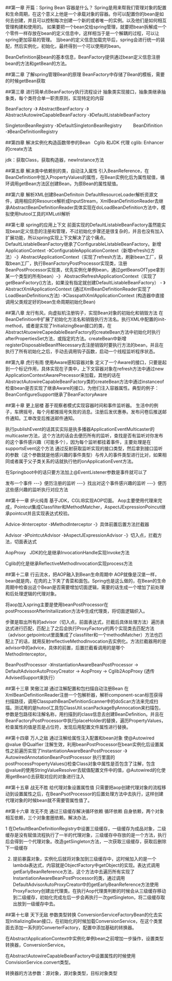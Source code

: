 ##第一章 开篇：Spring Bean 容器是什么？
Spring是用来帮我们管理对象的配置和生命周期，在这个意义上他是一个承载对象的容器。你可以配置你的bean是如何去创建，并且可以控制每次创建一个新的或者唯一的实例。以及他们是如何相互管理构建和使用的。
如果要把一个bean交给spring管理，就要把bean拆解成一个个零件一样存放在bean的定义信息中，这样相当于是一个解耦的过程，可以让spring更加容易的管理。
当bean的定义信息加载完毕后，spring会进行统一的装配，然后实例化，初始化，最终得到一个可以使用的bean。

BeanDefinition装bean的基本信息，BeanFactory提供通过bean定义信息注册bean的方法和getBean的方法。

##第二章 了解spring管理Bean的原理
BeanFactory中存储了Bean的模板，需要的时候getBean获取

##第三章 进行简单点BeanFactory执行流程设计
抽象类实现接口，抽象类继承抽象类，每个类符合单一职责原则，实现特定的内容

BeanFactory -》 AbstractBeanFactory -》AbstractAutowireCapableBeanFactory -》DefaultListableBeanFactory

SingletonBeanRegistry -》DefaultSingletonBeanRegistry         BeanDifinition  -》BeanDefinitionRegistry

##第四章 解决实例化构造函数带参的Bean   Cglib 和JDK 代理
cglib: Enhancer  的create方法

jdk：获取Class，获取构造器，newInstance方法

##第五章 解决类中依赖别的类，自动注入属性
引入BeanReference，在BeanDefinition中加入PropertyValues的属性，在Bean实例化后为属性赋值，循环调用getBean方法区创建Bean，为原Bean的属性赋值。

##第六章 解析XML创建BeanDefinitoin
DefaultResourceLoader解析资源文件，调用相应的Resource解析成InputStream，XmlBeanDefinitionReader去继承AbstractBeanDefinitionReader具体实现在doLoadBeanDefinition方法中，模拟使用hutool工具的XMLutil解析

##第七章 spring的应用上下文
前面实现的DefaultListableBeanFactory虽然能实现bean定义信息的注册和管理，不过初始化步骤还是很复杂的，并且也没有加入扩展功能，所以spring实现上下文解决了这个痛点。DefaultListableBeanFactory继承了ConfigurableListableBeanFactory。新增ApplicationContext -》ConfigurableApplicationContext（新增refresh()方法）-》AbstractApplicationContext（实现了refresh方法，刷新bean工厂，获取bean工厂，执行BeanFactoryPostProcessor实现类，注册BeanPostProcessor实现类，优先实例化单例bean，通过getBeansOfType拿到某一个类型的所有bean）-》 AbstractRefreshApplicationContext（实现了getBeanFactory()方法，如果没有指定就创建DefaultListableBeanFactory） - 》AbstractXmlApplicationContext (通过XmlBeanDefinitionReader实现了LoadBeanDefinitions方法) -》ClasspathXmlApplicationContext (构造器中直接调用父类规定好的bean生命周期初始化Bean)

##第八章 龙行有风，向虚拟机注册钩子，实现Bean对象的初始化和销毁方法
在BeanDefinition中扩展了初始化方法名和销毁执行方法名。执行XML中配置的init-method，或者是实现了InitializingBean接口的类，在AbstractAtuowireCapedableBeanFactory的createBean方法中初始化时执行afterPropertiesSet方法，或指定的方法。createBean中新增registerDisposableBeanIfNecessary去注册销毁时要执行方法的bean，并且在执行了所有初始化之后，手动去调用钩子函数，启动一个线程监听程序状态。

##第九章 虎行有雨 使用Aware感知容器对象
定义了一个Aware的接口，只要是起到一个标记作用，具体实现在子类中，上下文容器对象在refresh方法中通过new ApplicationContextAwarePrecessor来加载，其他的话在AbstractAutowireCapableBeanFactory类的createBean方法中通过instanceof检查bean是否实现了继承Aware的接口，为他们注入容器属性。典型的例子：BeanConfigureSupport继承了BeanFactoryAware

##第十章 更上层楼 基于观察者模式实现容器时间和事件监听器。
生活中的例子，车牌摇号，每个月都推摇号失败的消息。注册后发优惠券。发布问卷后推送邮件通知。工单改变后推送邮件通知。

执行publishEvent的话其实实际是执多播器ApplicationEventMulticaster的multicaster方法，这个方法的话会去便历所有的监听，查找是否有监听对你发布的这个事件感兴趣（可能多个），因为每个监听都挂着事件，主要处理是在supportsEvent这个方法 通过反射获取监听实现的接口类型，然后拿到接口监听的参数（这个参数就是他感兴趣的事件类型）与传入的事件类型进行比对，如果相同或者属于父子类关系的话就执行他的onApplicationEvent方法。

在Springboot中的话只要方法加上@EventListener参数是事件就可以了

发布一个事件 ---》便历注册的监听 ---》找出对这个事件感兴趣的监听 ---》便历这些感兴趣的监听执行对应方法

##第十一章 炉火纯青 基于JDK，CGLIB实现AOP切面。
Aop主要使用代理来完成，Pointcut集成Classfilter和MethodMatcher，AspectJExpressionPoincut继承pointcut并且实现表达式校验。

Advice-》Interceptor -》MethodInterceptor -》具体前置后置方法拦截器

Advisor -》PointcutAdvisor -》AspectJExpressionAdvisor -》切入点，拦截方法，切面表达式

AopProxy   JDK的化是继承InvocationHandle实现Invoke方法

Cglib的化是继承ReflectiveMethodInvocation实现process方法

##第十二章 行云流水，把AOP融入到Bean生命周期中
AOP就像是汉堡一样，bean就是肉，在肉的上下夹了青菜和面包。Spring也是这么做的，在Bean的生命周期中检查出这个Bean是否需要增加切面逻辑，需要的话生成一个增加了前处理和后处理逻辑的代理对象。

将aop加入spring主要是使用beanPostProcessor在postProcessorAfterInitailization方法中生成代理类，将切面逻辑织入。

步骤是取出所有的advisor（切入点，前面表达式，拦截后具体处理方法）遍历表达式进行匹配，匹配上了之后会执行ProxyFactory的两个实现类去匹配方法（advisor.getpointcut里面集成了classfilter和一个methodMatcher）方法也匹配上了的话，就用反射reflectiveMethodInvocation去实例化。方法拦截器用的是advisor中的advice，具体的前置，后置拦截看调用的是哪个MethodInterceptor。

BeanPostProcessor -》InstantiationAwareBeanPostProcessor -> DefaultAdvisorAutoProxyCreator -> AopProxy -> Cglib2AopProxy (透传AdvisedSupport来执行）

##第十三章 笑傲江湖 通过注解配置和包扫描自动注册Bean
在XmlBeanDefinitionReader注册一个包解析器，解析component-scan标签获得扫描路径，调用ClasspathBeanDefinitionScanner中的doScan方法来完成扫描。测试用的是hutool工具包ClassUtil.scanPackageByAnnocation来扫描包，参数是包路径和注解名称，用扫描到的class信息去创建BeanDefinition。并且在BeanFactoryPostProcessor中执行placeHolder的替换，遍历PropertyValues，检查属性的值是否是占位符，发现后用配置文件属性进行替换。

##第十四章 万人之敌 通过注解给属性注入配置和bean对象
使@Autowired @value @Qualfier 注解生效，利用beanPostProcessor在bean实例化后设置属性之前遍历实现了InstantiationAwareBeanPostProcessor -》AutowiredAnnotationBeanPostProcessor 执行里面的postProcessPropertyValues()检查Class对象中属性是否包含了注解，包含@value的使用StringValueResolver去赋值配置文件中的值，@Autowired的化使用getBean()去获取对应的对象进行注入

##第十五章 战无不胜 给代理对象设置属性值
只需要把aop创建代理对象的流程移动到设置属性之后，在BeanPsotProcessor的后置处理方法中去执行，这样创建代理对象的时候bean就不需要管属性值了。

##第十六章 攻无不克 通过三级缓存解决循环依赖
循环依赖 自身依赖，两个对象相互依赖，三个对象套圈依赖。解决办法，

1 在DefaultBeanDefinitionRegistry中设置三级缓存，一级缓存为成品对象，二级缓存是没有赋值流程执行了一半的代理对象，三级缓存中存放的是一个方法，执行后会得到一个代理对象。改造getSingleton方法，一次获取三级缓存，获取后删除下一级缓存

2. 提前暴露对象，实例化后就将对象加到三级缓存中，这时候加入的是一个lambda表达式，内容就是ObjectFactory中getObject的实现。表达式调用getEarlyBeanReference方法，这个方法中去遍历所有实现了InstantiationAwareBeanPostProcessor的类，通过调用DefaultAdvisorAutoProxyCreator中的getEarlyBeanReference方法使用ProxyFactory创建出代理类。在执行Aop代理类判断的时候会从三级缓存移动到二级缓存，初始化完成左后一步会再执行一次getSingleton，将二级缓存取出放到一级缓存中去。

##第十七章 天下无敌 参数类型转换
ConversionServiceFactoryBean的化去实现InitializingBean接口，在初始化的时候加载ConversionService，在这个类里面去添加一系列的ConverterFactory，配置中添加基础的转换器。

在AbstractApplicationContext中实例化单例bean之前增加一步操作，设置类型转换器，ConversionService。

在AbstractAutowireCapableBeanFactory中设置属性的时候使用ConvisionService.convert类型。

转换器的方法参数：源对象，源对象类型，目标对象类型